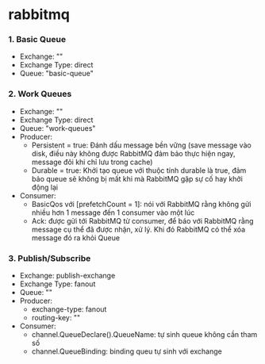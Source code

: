 # rabbitmq

### 1. Basic Queue
- Exchange: ""
- Exchange Type: direct
- Queue: "basic-queue"

### 2. Work Queues
- Exchange: ""
- Exchange Type: direct
- Queue: "work-queues"
- Producer:
  - Persistent = true: Đánh dấu message bền vững (save message vào disk, điều này không được RabbitMQ đảm bảo thực hiện ngay, message đôi khi chỉ lưu trong cache)
  - Durable = true: Khởi tạo queue với thuộc tính durable là true, đảm bảo queue sẽ không bị mất khi mà RabbitMQ gặp sự cố hay khởi động lại 
- Consumer:
  - BasicQos với [prefetchCount = 1]: nói với RabbitMQ rằng không gửi nhiều hơn 1 message đến 1 consumer vào một lúc
  - Ack: được gửi tới RabbitMQ từ consumer, để báo với RabbitMQ rằng message cụ thể đã được nhận, xử lý. Khi đó RabbitMQ có thể xóa message đó ra khỏi Queue 

### 3. Publish/Subscribe
- Exchange: publish-exchange
- Exchange Type: fanout
- Queue: ""
- Producer:
  - exchange-type: fanout
  - routing-key: ""
- Consumer:
  - channel.QueueDeclare().QueueName: tự sinh queue không cần tham số
  - channel.QueueBinding: binding queu tự sinh với exchange


